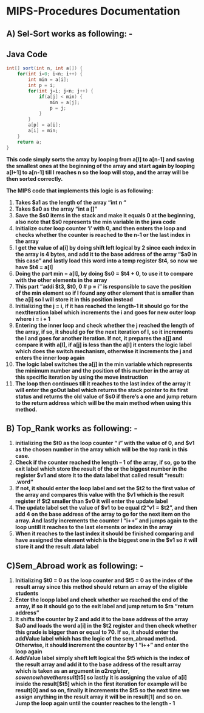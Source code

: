  # MIPS-Procedures Documentation

## **A) Sel-Sort works as following: -**

## **Java Code**

```java
int[] sort(int n, int a[]) {
	for(int i=0; i<n; i++) {
		int min = a[i];
		int p = i;
		for(int j=i; j<n; j++) {
			if(a[j] < min) {
				min = a[j];
				p = j;
			}
		}
		a[p] = a[i];
		a[i] = min;
	}
	return a;
}
```

**This code simply sorts the array by looping from a[I] to a[n-1] and saving the smallest ones at the
beginning of the array and start again by looping a[I+1] to a[n-1] till I reaches n so the loop will stop, and the array will be then sorted correctly.**

**The MIPS code that implements this logic is as following:**

1. **Takes $a1 as the length of the array “int n “**
2. **Takes $a0 as the array “int a []”**
3. **Save the $s0 items in the stack and make it equals 0 at the beginning, also note that $s0
represents the min variable in the java code**
4. **Initialize outer loop counter ‘i’ with 0, and then enters the loop and checks whether the counter is reached to the n-1 or the last index in the array**
5. **I get the value of a[i] by doing shift left logical by 2 since each index in the array is 4 bytes, and add it to the base address of the array “$a0 in this case” and lastly load this word into a temp register $t4, so now we have $t4 = a[I]**
6. **Doing the part min = a[I], by doing $s0 = $t4 + 0, to use it to compare with the other elements in the array**
7. **This part “addi $t3, $t0, 0 # p = i” is responsible to save the position of the min element so if I found any other element that is smaller than the a[i] so I will store it in this position instead**
8. **Initializing the j = i, if it has reached the length-1 it should go for the nextIteration label which increments the i and goes for new outer loop where i = i + 1**
9. **Entering the inner loop and check whether the j reached the length of the array, if so, it should go for the next iteration of I, so it increments the I and goes for another iteration. If not, it prepares the a[j] and compare it with a[I], if a[j] is less than the a[I] it enters the logic label which does the switch mechanism, otherwise it increments the j and enters the inner loop again**
10. **The logic label switches the a[j] in the min variable which represents the minimum number and the position of this number in the array at this specific iteration by using the move instruction**
11. **The loop then continues till it reaches to the last index of the array it will enter the goOut label which returns the stack pointer to its first status and returns the old value of $s0 if there’s a one and jump return to the return address which will be the main method when using this method.**

## **B) Top_Rank works as following: -**

1. **initializing the $t0 as the loop counter “ i” with the value of 0, and $v1 as the chosen number in the array which will be the top rank in this case.**
2. **Check if the counter reached the length – 1 of the array, if so, go to the exit label which store
the result of the or the biggest number in the register $v1 and store it to the data label that
called result “result: .word“**
3. **If not, it should enter the loop label and set the $t2 to the first value of the array and compares this value with the $v1 which is the result register if $t2 smaller than $v0 it will enter the update label**
4. **The update label set the value of $v1 to be equal $t2 “$v1 = $t2”, and then add 4 on the base
address of the array to go for the next item on the array. And lastly increments the counter I
“i++” and jumps again to the loop untill it reaches to the last elements or index in the array**
5. **When it reaches to the last index it should be finished comparing and have assigned the element which is the biggest one in the $v1 so it will store it and the result .data label**

## **C)Sem_Abroad work as following: -**

1. **Initializing $t0 = 0 as the loop counter and $t5 = 0 as the index of the result array since this
method should return an array of the eligible students**
2. **Enter the loopp label and check whether we reached the end of the array, if so it should go to the exit label and jump return to $ra “return address”**
3. **It shifts the counter by 2 and add it to the base address of the array $a0 and loads the word a[i] in the $t2 register and then check whether this grade is bigger than or equal to 70. If so, it should enter the addValue label which has the logic of the sem_abroad method. Otherwise, it should increment the counter by 1 “i++” and enter the loop again**
4. **AddValue label simply sheft left logical the $t5 which is the index of the result array and add it to the base address of the result array which is taken as an argument in $a2 register, so we now have the result[$t5] so lastly it is assigning the value of a[i] inside the result[$t5] which in the first iteration for example will be result[0] and so on, finally it increments the $t5 so the next time we assign anything in the result array it will be in result[1] and so on. Jump the loop again until the counter reaches to the length - 1**
